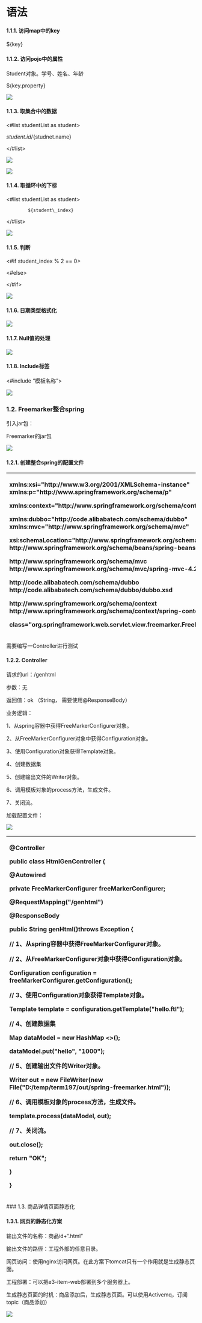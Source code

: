 # 语法

#### 1.1.1.                  访问map中的key

${key}

#### 1.1.2.                  访问pojo中的属性

Student对象。学号、姓名、年龄

${key.property}

![](../../../.gitbook/assets/image%20%28140%29.png)

#### 1.1.3.                  取集合中的数据

&lt;\#list studentList as student&gt;

${student.id}/${studnet.name}

&lt;/\#list&gt;

![](../../../.gitbook/assets/image%20%28212%29.png)

![](../../../.gitbook/assets/image%20%28215%29.png)

#### 1.1.4.                  取循环中的下标

&lt;\#list studentList as student&gt;

            ${student\_index}

&lt;/\#list&gt;

![](../../../.gitbook/assets/image%20%284%29.png)

#### 1.1.5.                  判断

&lt;\#if student\_index % 2 == 0&gt;

&lt;\#else&gt;

&lt;/\#if&gt;

![](../../../.gitbook/assets/image%20%28235%29.png)

#### 1.1.6.                  日期类型格式化

![](../../../.gitbook/assets/image%20%28269%29.png)

#### 1.1.7.                  Null值的处理

![](../../../.gitbook/assets/image%20%2884%29.png)

#### 1.1.8.                  Include标签

&lt;\#include “模板名称”&gt;

![](../../../.gitbook/assets/image%20%28258%29.png)

### 1.2. Freemarker整合spring

引入jar包：

Freemarker的jar包

![](../../../.gitbook/assets/image%20%28102%29.png)

#### 1.2.1.                  创建整合spring的配置文件

<table>
  <thead>
    <tr>
      <th style="text-align:left">
        <p>
          <?xml version="1.0" encoding="UTF-8" ?>
        </p>
        <p>
          <beans xmlns="http://www.springframework.org/schema/beans" </p>
            <p>xmlns:xsi="http://www.w3.org/2001/XMLSchema-instance" xmlns:p="http://www.springframework.org/schema/p"</p>
            <p>xmlns:context="http://www.springframework.org/schema/context"</p>
            <p>xmlns:dubbo="http://code.alibabatech.com/schema/dubbo" xmlns:mvc="http://www.springframework.org/schema/mvc"</p>
            <p>xsi:schemaLocation="http://www.springframework.org/schema/beans http://www.springframework.org/schema/beans/spring-beans.xsd</p>
            <p>http://www.springframework.org/schema/mvc http://www.springframework.org/schema/mvc/spring-mvc-4.2.xsd</p>
            <p>http://code.alibabatech.com/schema/dubbo http://code.alibabatech.com/schema/dubbo/dubbo.xsd</p>
            <p>http://www.springframework.org/schema/context http://www.springframework.org/schema/context/spring-context.xsd"></p>
            <p>
              <bean id="freemarkerConfig" </p>
                <p>class="org.springframework.web.servlet.view.freemarker.FreeMarkerConfigurer"></p>
                <p>
                  <property name="templateLoaderPath" value="/WEB-INF/ftl/" />
                </p>
                <p>
                  <property name="defaultEncoding" value="UTF-8" />
                </p>
                <p>
              </bean>
              </p>
              <p>
          </beans>
          </p>
      </th>
    </tr>
  </thead>
  <tbody></tbody>
</table>需要编写一Controller进行测试

#### 1.2.2.                  Controller

请求的url：/genhtml

参数：无

返回值：ok （String， 需要使用@ResponseBody）

业务逻辑：

1、从spring容器中获得FreeMarkerConfigurer对象。

2、从FreeMarkerConfigurer对象中获得Configuration对象。

3、使用Configuration对象获得Template对象。

4、创建数据集

5、创建输出文件的Writer对象。

6、调用模板对象的process方法，生成文件。

7、关闭流。

加载配置文件：

![](../../../.gitbook/assets/image%20%28226%29.png)

<table>
  <thead>
    <tr>
      <th style="text-align:left">
        <p>@Controller</p>
        <p><b>public</b>  <b>class</b> HtmlGenController {</p>
        <p>@Autowired</p>
        <p> <b>private</b> FreeMarkerConfigurer freeMarkerConfigurer;</p>
        <p>@RequestMapping("/genhtml")</p>
        <p>@ResponseBody</p>
        <p> <b>public</b> String genHtml()<b>throws</b> Exception {</p>
        <p>// 1、从spring容器中获得FreeMarkerConfigurer对象。</p>
        <p>// 2、从FreeMarkerConfigurer对象中获得Configuration对象。</p>
        <p>Configuration configuration = freeMarkerConfigurer.getConfiguration();</p>
        <p>// 3、使用Configuration对象获得Template对象。</p>
        <p>Template template = configuration.getTemplate("hello.ftl");</p>
        <p>// 4、创建数据集</p>
        <p>Map dataModel = <b>new</b> HashMap
          <>();</p>
        <p>dataModel.put("hello", "1000");</p>
        <p>// 5、创建输出文件的Writer对象。</p>
        <p>Writer out = <b>new</b> FileWriter(<b>new</b> File("D:/temp/term197/out/spring-freemarker.html"));</p>
        <p>// 6、调用模板对象的process方法，生成文件。</p>
        <p>template.process(dataModel, out);</p>
        <p>// 7、关闭流。</p>
        <p>out.close();</p>
        <p> <b>return</b> "OK";</p>
        <p>}</p>
        <p>}</p>
      </th>
    </tr>
  </thead>
  <tbody></tbody>
</table>### 1.3. 商品详情页面静态化

#### 1.3.1.                  网页的静态化方案

输出文件的名称：商品id+“.html”

输出文件的路径：工程外部的任意目录。

网页访问：使用nginx访问网页。在此方案下tomcat只有一个作用就是生成静态页面。

工程部署：可以把e3-item-web部署到多个服务器上。

生成静态页面的时机：商品添加后，生成静态页面。可以使用Activemq，订阅topic（商品添加）

![](../../../.gitbook/assets/image%20%2895%29.png)

